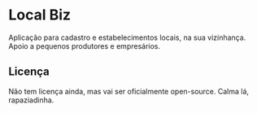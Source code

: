 # Local Biz

Aplicação para cadastro e estabelecimentos locais, na sua vizinhança.
Apoio a pequenos produtores e empresários.

## Licença

Não tem licença ainda, mas vai ser oficialmente open-source. Calma lá, rapaziadinha.
